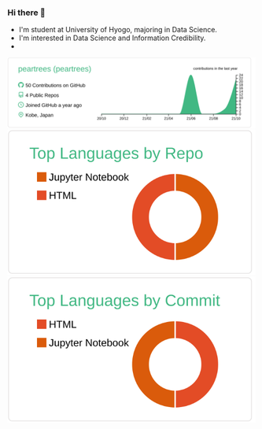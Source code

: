 ### Hi there 👋
<!-- - 🔭 I’m currently working on  -->
<!-- - 🌱 I’m currently learning web app and data science -->
- I'm student at University of Hyogo, majoring in Data Science.
- I'm interested in Data Science and Information Credibility.
- 
[![](https://raw.githubusercontent.com/peartrees/peartrees/master/profile-summary-card-output/vue/0-profile-details.svg)](https://github.com/vn7n24fzkq/github-profile-summary-cards)
[![](https://raw.githubusercontent.com/peartrees/peartrees/master/profile-summary-card-output/vue/1-repos-per-language.svg)](https://github.com/vn7n24fzkq/github-profile-summary-cards)
[![](https://raw.githubusercontent.com/peartrees/peartrees/master/profile-summary-card-output/vue/2-most-commit-language.svg)](https://github.com/vn7n24fzkq/github-profile-summary-cards)


<!--
**peartrees/peartrees** is a ✨ _special_ ✨ repository because its `README.md` (this file) appears on your GitHub profile.

Here are some ideas to get you started:

- 👯 I’m looking to collaborate on ...
- 🤔 I’m looking for help with ...
- 💬 Ask me about ...
- 📫 How to reach me: ...
- 😄 Pronouns: ...
- ⚡ Fun fact: ...
-->
